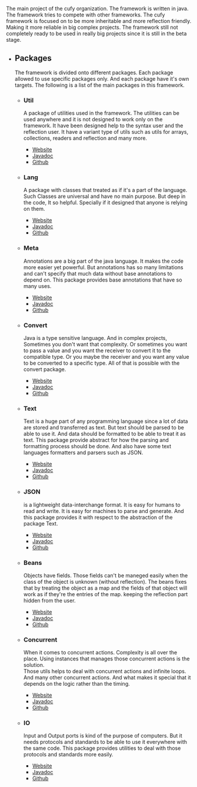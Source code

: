 <html lang="en">
    <head>
        <title>Cufy</title>
        <link type="image/x-icon" rel="icon" href="../cufy.png"/>
    </head>
</html>

The main project of the cufy organization. The framework is written in java.
The framework tries to compete with other frameworks. The cufy framework is
focused on to be more inheritable and more reflection friendly. Making it 
more reliable in big complex projects. The framework still not completely
ready to be used in really big projects since it is still in the beta stage.

-   ## Packages
    The framework is divided onto different packages. Each package allowed to use
    specific packages only. And each package have it's own targets. The following
    is a list of the main packages in this framework.

    -   ### Util
        A package of utilities used in the framework. The utilities can be used
        anywhere and it is not designed to work only on the framework. It have been
        designed help to the syntax user and the reflection user. It have a variant
        type of utils such as utils for arrays, collections, readers and reflection
        and many more.
        -   [Website](util.md)
        -   [Javadoc](javadoc/cufy/util/package-summary.html)
        -   [Github](https://github.com/cufyorg/framework/tree/master/src/main/java/cufy/util)

    -   ### Lang
        A package with classes that treated as if it's a part of the language. Such
        Classes are universal and have no main purpose. But deep in the code, It so
        helpful. Specially if it designed that anyone is relying on them.
        -   [Website](lang.md)
        -   [Javadoc](javadoc/cufy/lang/package-summary.html)
        -   [Github](https://github.com/cufyorg/framework/tree/master/src/main/java/cufy/lang)

    -   ### Meta
        Annotations are a big part of the java language. It makes the code more
        easier yet powerful. But annotations has so many limitations and can't 
        specify that much data without base annotations to depend on. This package
        provides base annotations that have so many uses.
        -   [Website](meta.md)
        -   [Javadoc](javadoc/cufy/meta/package-summary.html)
        -   [Github](https://github.com/cufyorg/framework/tree/master/src/main/java/cufy/meta)

    -   ### Convert
        Java is a type sensitive language. And in complex projects, Sometimes you 
        don't want that complexity. Or sometimes you want to pass a value and you
        want the receiver to convert it to the compatible type. Or you maybe the
        receiver and you want any value to be converted to a specific type. All 
        of that is possible with the convert package.
        -   [Website](convert.md)
        -   [Javadoc](javadoc/cufy/convert/package-summary.html)
        -   [Github](https://github.com/cufyorg/framework/tree/master/src/main/java/cufy/convert)

    -   ### Text
        Text is a huge part of any programming language since a lot of data are
        stored and transferred as text. But text should be parsed to be able to
        use it. And data should be formatted to be able to treat it as text.
        This package provide abstract for how the parsing and formatting process
        should be done. And also have some text languages formatters and parsers
        such as JSON.
        -   [Website](text.md)
        -   [Javadoc](javadoc/cufy/text/package-summary.html)
        -   [Github](https://github.com/cufyorg/framework/tree/master/src/main/java/cufy/text)

    -   ### JSON
        is a lightweight data-interchange format. It is easy for humans to read 
        and write. It is easy for machines to parse and generate. And this package
        provides it with respect to the abstraction of the package Text.
        -   [Website](json.md)
        -   [Javadoc](javadoc/cufy/text/json/package-summary.html)
        -   [Github](https://github.com/cufyorg/framework/tree/master/src/main/java/cufy/text/json)

    -   ### Beans
        Objects have fields. Those fields can't be maneged easily when the class of
        the object is unknown (without reflection). The beans fixes that by treating
        the object as a map and the fields of that object will work as if they're
        the entries of the map. keeping the reflection part hidden from the user.
        -   [Website](beans.md)
        -   [Javadoc](javadoc/cufy/beans/package-summary.html)
        -   [Github](https://github.com/cufyorg/framework/tree/master/src/main/java/cufy/beans)

    -   ### Concurrent
        When it comes to concurrent actions. Complexity is all over the place.
        Using instances that manages those concurrent actions is the solution.  
        Those utils helps to deal with concurrent actions and infinite loops.
        And many other concurrent actions. And what makes it special that it
        depends on the logic rather than the timing.
        -   [Website](concurrent.md)
        -   [Javadoc](javadoc/cufy/concurrent/package-summary.html)
        -   [Github](https://github.com/cufyorg/framework/tree/master/src/main/java/cufy/concurrent)

    -   ### IO
        Input and Output ports is kind of the purpose of computers. But it needs
        protocols and standards to be able to use it everywhere with the same code.
        This package provides utilities to deal with those protocols and standards
        more easily.
        -   [Website](io.md)
        -   [Javadoc](javadoc/cufy/io/package-summary.html)
        -   [Github](https://github.com/cufyorg/framework/tree/master/src/main/java/cufy/io)